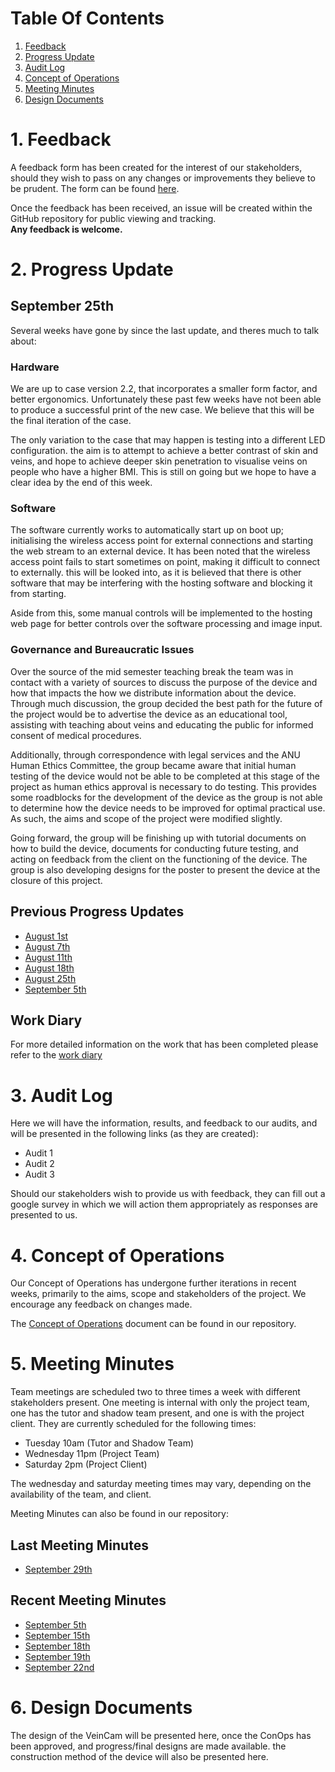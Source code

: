 # Table Of Contents
1. [Feedback](#1-feedback)
2. [Progress Update](#2-progress-update)
3. [Audit Log](#3-audit-log)
4. [Concept of Operations](#4-concept-of-operations)
5. [Meeting Minutes](#5-meeting-minutes)
6. [Design Documents](#6-design-documents)

# 1. Feedback
A feedback form has been created for the interest of our stakeholders, should they wish to pass on any changes or improvements they believe to be prudent. The form can be found [here](https://goo.gl/forms/8cw5eWdaOY5C1jBo1).

Once the feedback has been received, an issue will be created within the GitHub repository for public viewing and tracking.  
**Any feedback is welcome.**

# 2. Progress Update
## September 25th
Several weeks have gone by since the last update, and theres much to talk about:

### Hardware
We are up to case version 2.2, that incorporates a smaller form factor, and better ergonomics. Unfortunately these past few weeks have not been able to produce a successful print of the new case. We believe that this will be the final iteration of the case.

The only variation to the case that may happen is testing into a different LED configuration. the aim is to attempt to achieve a better contrast of skin and veins, and hope to achieve deeper skin penetration to visualise veins on people who have a higher BMI. This is still on going but we hope to have a clear idea by the end of this week.

### Software
The software currently works to automatically start up on boot up; initialising the wireless access point for external connections and starting the web stream to an external device. It has been noted that the wireless access point fails to start sometimes on point, making it difficult to connect to externally. this will be looked into, as it is believed that there is other software that may be interfering with the hosting software and blocking it from starting.

Aside from this, some manual controls will be implemented to the hosting web page for better controls over the software processing and image input.

### Governance and Bureaucratic Issues
Over the source of the mid semester teaching break the team was in contact with a variety of sources to discuss the purpose of the device and how that impacts the how we distribute information about the device. Through much discussion, the group decided the best path for the future of the project would be to advertise the device as an educational tool, assisting with teaching about veins and educating the public for informed consent of medical procedures. 

Additionally, through correspondence with legal services and the ANU Human Ethics Committee, the group became aware that initial human testing of the device would not be able to be completed at this stage of the project as human ethics approval is necessary to do testing. This provides some roadblocks for the development of the device as the group is not able to determine how the device needs to be improved for optimal practical use. As such, the aims and scope of the project were modified slightly. 

Going forward, the group will be finishing up with tutorial documents on how to build the device, documents for conducting future testing, and acting on feedback from the client on the functioning of the device. The group is also developing designs for the poster to present the device at the closure of this project. 


## Previous Progress Updates
* [August 1st](Progress-Updates/progress-update-2018-08-01.md)
* [August 7th](Progress-Updates/progress-update-2018-08-07.md)
* [August 11th](Progress-Updates/progress-update-2018-08-11.md)
* [August 18th](Progress-Updates/progress-update-2018-08-18.md)
* [August 25th](Progress-Updates/progress-update-2018-08-25.md)
* [September 5th](Progress-Updates/progress-update-2018-09-05.md)

## Work Diary
For more detailed information on the work that has been completed please refer to the [work diary](docs/Team-Work-Diary.md)

# 3. Audit Log
Here we will have the information, results, and feedback to our audits, and will be presented in the following links (as they are created):

* Audit 1
* Audit 2
* Audit 3

Should our stakeholders wish to provide us with feedback, they can fill out a google survey in which we will action them appropriately as responses are presented to us.

# 4. Concept of Operations
Our Concept of Operations has undergone further iterations in recent weeks, primarily to the aims, scope and stakeholders of the project. We encourage any feedback on changes made. 

The [Concept of Operations](docs/CONOPS.md) document can be found in our repository.

# 5. Meeting Minutes
Team meetings are scheduled two to three times a week with different stakeholders present. One meeting is internal with only the project team, one has the tutor and shadow team present, and one is with the project client. They are currently scheduled for the following times:
* Tuesday 10am (Tutor and Shadow Team)
* Wednesday 11pm (Project Team)
* Saturday 2pm (Project Client)

The wednesday and saturday meeting times may vary, depending on the availability of the team, and client.

Meeting Minutes can also be found in our repository:

## Last Meeting Minutes
* [September 29th](Meeting-Minutes/Meeting-Minutes-2018-09-29.md)

## Recent Meeting Minutes
* [September 5th](Meeting-Minutes/Meeting-Minutes-2018-09-05.md)  
* [September 15th](Meeting-Minutes/Meeting-Minutes-2018-09-15.md)
* [September 18th](Meeting-Minutes/Meeting-Minutes-2018-09-18.md)
* [September 19th](Meeting-Minutes/Meeting-Minutes-2018-09-19.md)
* [September 22nd](Meeting-Minutes/Meeting-Minutes-2018-09-22.md)

# 6. Design Documents
The design of the VeinCam will be presented here, once the ConOps has been approved, and progress/final designs are made available. the construction method of the device will also be presented here.
